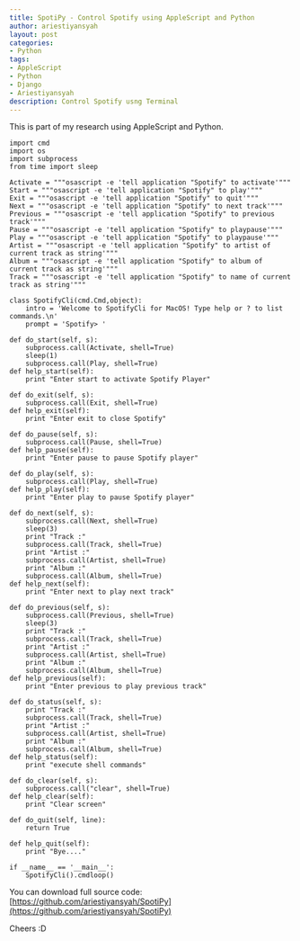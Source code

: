 ```yaml
---
title: SpotiPy - Control Spotify using AppleScript and Python
author: ariestiyansyah
layout: post
categories:
- Python
tags:
- AppleScript
- Python
- Django
- Ariestiyansyah
description: Control Spotify usng Terminal
---
```


This is part of my research using AppleScript and Python. 


    import cmd
    import os
    import subprocess
    from time import sleep
    
    Activate = """osascript -e 'tell application "Spotify" to activate'"""
    Start = """osascript -e 'tell application "Spotify" to play'"""
    Exit = """osascript -e 'tell application "Spotify" to quit'"""
    Next = """osascript -e 'tell application "Spotify" to next track'"""
    Previous = """osascript -e 'tell application "Spotify" to previous track'"""
    Pause = """osascript -e 'tell application "Spotify" to playpause'"""
    Play = """osascript -e 'tell application "Spotify" to playpause'"""
    Artist = """osascript -e 'tell application "Spotify" to artist of current track as string'"""
    Album = """osascript -e 'tell application "Spotify" to album of current track as string'"""
    Track = """osascript -e 'tell application "Spotify" to name of current track as string'"""
    
    class SpotifyCli(cmd.Cmd,object):
        intro = 'Welcome to SpotifyCli for MacOS! Type help or ? to list commands.\n'
        prompt = 'Spotify> '

    def do_start(self, s):
        subprocess.call(Activate, shell=True)
        sleep(1)
        subprocess.call(Play, shell=True)
    def help_start(self):
        print "Enter start to activate Spotify Player"

    def do_exit(self, s):
        subprocess.call(Exit, shell=True)
    def help_exit(self):
        print "Enter exit to close Spotify"

    def do_pause(self, s):
        subprocess.call(Pause, shell=True)
    def help_pause(self):
        print "Enter pause to pause Spotify player"

    def do_play(self, s):
        subprocess.call(Play, shell=True)
    def help_play(self):
        print "Enter play to pause Spotify player"

    def do_next(self, s):
        subprocess.call(Next, shell=True)
        sleep(3)
        print "Track :"
        subprocess.call(Track, shell=True)
        print "Artist :"
        subprocess.call(Artist, shell=True)
        print "Album :"
        subprocess.call(Album, shell=True)
    def help_next(self):
        print "Enter next to play next track"

    def do_previous(self, s):
        subprocess.call(Previous, shell=True)
        sleep(3)
        print "Track :"
        subprocess.call(Track, shell=True)
        print "Artist :"
        subprocess.call(Artist, shell=True)
        print "Album :"
        subprocess.call(Album, shell=True)
    def help_previous(self):
        print "Enter previous to play previous track"

    def do_status(self, s):
        print "Track :"
        subprocess.call(Track, shell=True)
        print "Artist :"
        subprocess.call(Artist, shell=True)
        print "Album :"
        subprocess.call(Album, shell=True)
    def help_status(self):
        print "execute shell commands"

    def do_clear(self, s):
        subprocess.call("clear", shell=True)
    def help_clear(self):
        print "Clear screen"

    def do_quit(self, line):
        return True

    def help_quit(self):
        print "Bye...."
    
    if __name__ == '__main__':
        SpotifyCli().cmdloop()
    		
You can download full source code: [https://github.com/ariestiyansyah/SpotiPy](https://github.com/ariestiyansyah/SpotiPy)

Cheers :D

